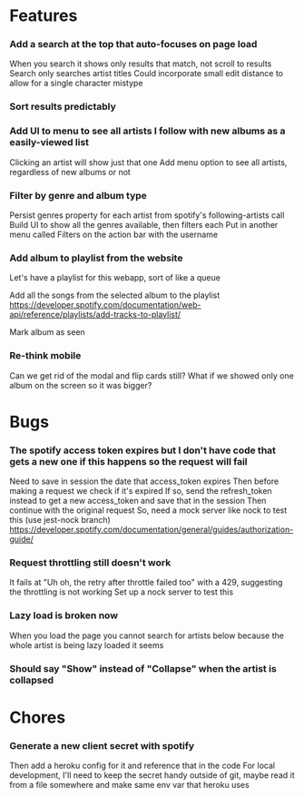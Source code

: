 # Features 

### Add a search at the top that auto-focuses on page load
When you search it shows only results that match, not scroll to results
Search only searches artist titles
Could incorporate small edit distance to allow for a single character mistype

### Sort results predictably

### Add UI to menu to see all artists I follow with new albums as a easily-viewed list
Clicking an artist will show just that one
Add menu option to see all artists, regardless of new albums or not

### Filter by genre and album type
Persist genres property for each artist from spotify's following-artists call
Build UI to show all the genres available, then filters each
Put in another menu called Filters on the action bar with the username

### Add album to playlist from the website
Let's have a playlist for this webapp, sort of like a queue

Add all the songs from the selected album to the playlist
https://developer.spotify.com/documentation/web-api/reference/playlists/add-tracks-to-playlist/

Mark album as seen

### Re-think mobile
Can we get rid of the modal and flip cards still? What if we showed only one album on the screen so it was bigger?


# Bugs 

### The spotify access token expires but I don't have code that gets a new one if this happens so the request will fail
Need to save in session the date that access_token expires
    Then before making a request we check if it's expired
    If so, send the refresh_token instead to get a new access_token and save that in the session
    Then continue with the original request
So, need a mock server like nock to test this (use jest-nock branch)
https://developer.spotify.com/documentation/general/guides/authorization-guide/

### Request throttling still doesn't work
It fails at "Uh oh, the retry after throttle failed too" with a 429, suggesting the throttling is not working
Set up a nock server to test this

### Lazy load is broken now
When you load the page you cannot search for artists below because the whole artist is being lazy loaded it seems

### Should say "Show" instead of "Collapse" when the artist is collapsed


# Chores

### Generate a new client secret with spotify
Then add a heroku config for it and reference that in the code
For local development, I'll need to keep the secret handy outside of git, maybe read it from a file somewhere and make same env var that heroku uses
